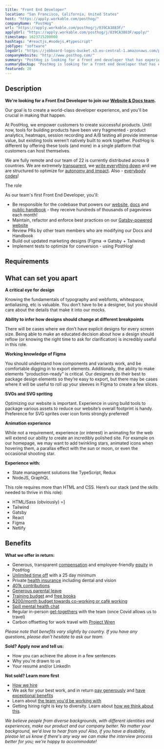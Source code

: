 ```yaml
---
title: "Front End Developer"
location: "San Francisco, California, United States"
host: "https://apply.workable.com/posthog/"
companyName: "PostHog"
url: "https://apply.workable.com/posthog/j/039CA3883F/"
applyUrl: "https://apply.workable.com/posthog/j/039CA3883F/apply/"
timestamp: 1623715200000
hashtags: "#reactjs,#nodejs,#typescript"
jobType: "software"
logoUrl: "https://jobboard-logos-bucket.s3.eu-central-1.amazonaws.com/posthog"
companyWebsite: "http://www.posthog.com/"
summary: "PostHog is looking for a front end developer that has experience in: #reactjs,#nodejs,#typescript."
summaryBackup: "PostHog is looking for a front end developer that has #html, #figma, #reactjs."
featured: 20
---
```


## Description

**We're looking for a Front End Developer to join our [Website & Docs team](https://posthog.com/handbook/people/team-structure/design).**

Our goal is to create a world-class developer experience, and you'll be crucial in making that happen.

At PostHog, we empower customers to create successful products. Until now, tools for building products have been very fragmented - product analytics, heatmaps, session recording and A/B testing all provide immense value, but existing tools weren’t natively built to work together. PostHog is different by offering these tools (and more) in a single platform that customers can host themselves.

We are fully remote and our team of 22 is currently distributed across 9 countries. We are extremely [transparent](https://posthog.com/handbook/company/culture#extremely-transparent), we [write everything down](https://posthog.com/handbook/company/culture#we-write-everything-down) and we are structured to optimize for [autonomy and impact](https://posthog.com/handbook/company/culture#structured-for-speed-and-autonomy). Also - [everybody codes](https://posthog.com/handbook/company/values#everyone-codes)!

The role

As our team's first Front End Developer, you'll:

*   Be responsible for the codebase that powers our [website](https://posthog.com/), [docs](https://posthog.com/docs) and [public handbook](https://posthog.com/handbook) - they receive hundreds of thousands of pageviews each month!
*   Maintain, refactor and enforce best practices on our [Gatsby-powered website](https://github.com/posthog/posthog.com)
*   Review PRs by other team members who are modifying our Docs and Handbook
*   Build out updated marketing designs (Figma → Gatsby + Tailwind)
*   Implement tests to optimize for conversion - using PostHog!

## Requirements

## What can set you apart

**A critical eye for design**

Knowing the fundamentals of typography and webfonts, whitespace, antialiasing, etc is valuable. You don’t have to be a designer, but you should care about the details that make it into our mocks.

**Ability to infer how designs should change at different breakpoints**

There will be cases where we don’t have explicit designs for every screen size. Being able to make an educated decision about how a design should reflow (or knowing the right time to ask for clarification) is incredibly useful in this role.

**Working knowledge of Figma**

You should understand how components and variants work, and be comfortable digging in to export elements. Additionally, the ability to make elements “production-ready” is critical. Our designers do their best to package design elements so they’re easy to export, but there may be cases where it will be useful to roll up your sleeves in Figma to create a few slices.

**SVGs and SVG spriting**

Optimizing our website is important. Experience in using build tools to package various assets to reduce our website’s overall footprint is handy. Preference for SVG sprites over icon fonts strongly preferred!

**Animation experience**

While not a requirement, experience (or interest) in animating for the web will extend our ability to create an incredibly polished site. For example on our homepage, we may want to add twinkling stars, animated icons when hovering them, a parallax effect with the sun or moon, or even the occasional shooting star.

**Experience with:**

*   State management solutions like TypeScript, Redux
*   NodeJS, GraphQL

This role requires more than HTML and CSS. Here’s our stack (and the skills needed to thrive in this role):

*   HTML/Sass (obviously) =\]
*   Tailwind
*   Gatsby
*   React
*   Figma
*   Netlify

## Benefits

**What we offer in return:**

*   Generous, transparent [compensation](https://posthog.com/handbook/people/compensation) and employee-friendly [equity](https://posthog.com/handbook/people/compensation) in PostHog
*   [Unlimited time off](https://posthog.com/handbook/people/time-off) with a 25 day minimum
*   Private [health insurance](https://posthog.com/careers#benefits) including dental and vision
*   [401k contributions](https://posthog.com/careers)
*   [Generous parental leave](https://posthog.com/handbook/people/time-off)
*   [Training budget](https://posthog.com/handbook/people/training) and [free books](https://posthog.com/handbook/people/training)
*   [$200/month budget towards co-working or café working](https://posthog.com/handbook/people/spending-money#work-space)
*   [Spill mental health chat](https://posthog.com/careers)
*   Regular in-person [get-togethers](https://posthog.com/careers#benefits) with the team (once Covid allows us to travel)
*   Carbon offsetting for work travel with [Project Wren](https://www.wren.co/)

_Please note that benefits vary slightly by country. If you have any questions, please don't hesitate to ask our team._

**Sold? Apply now and tell us:**

*   How you can achieve the above in a few sentences
*   Why you're drawn to us
*   Your resumé and/or LinkedIn

**Not sold? Learn more first**

*   [How we hire](https://posthog.com/handbook/people/hiring-process)
*   We ask for your best work, and in return [pay generously](https://posthog.com/handbook/people/compensation) and [have exceptional benefits](https://posthog.com/careers#benefits)
*   Learn about [the team you'd be working with](https://posthog.com/handbook/company/team)
*   Getting hiring right is key to diversity. Learn about [how we think about this](https://posthog.com/handbook/company/diversity).

_We believe people from diverse backgrounds, with different identities and experiences, make our product and our company better. No matter your background, we'd love to hear from you! Also, if you have a disability, please let us know if there's any way we can make the interview process better for you; we're happy to accommodate!_

